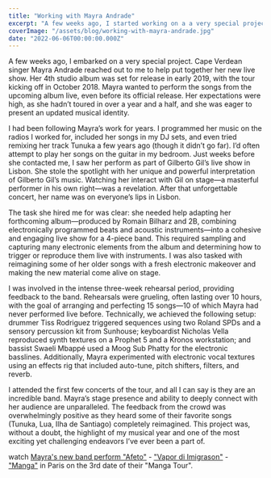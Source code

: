 ```yaml
---
title: "Working with Mayra Andrade"
excerpt: "A few weeks ago, I started working on a a very special project. Cape Verdean singer Mayra Andrade got in touch to help her put together her new live show..."
coverImage: "/assets/blog/working-with-mayra-andrade.jpg"
date: "2022-06-06T00:00:00.000Z"
---
```


A few weeks ago, I embarked on a very special project. Cape Verdean singer Mayra Andrade reached out to me to help put together her new live show. Her 4th studio album was set for release in early 2019, with the tour kicking off in October 2018. Mayra wanted to perform the songs from the upcoming album live, even before its official release. Her expectations were high, as she hadn’t toured in over a year and a half, and she was eager to present an updated musical identity.

I had been following Mayra’s work for years. I programmed her music on the radios I worked for, included her songs in my DJ sets, and even tried remixing her track Tunuka a few years ago (though it didn’t go far). I’d often attempt to play her songs on the guitar in my bedroom. Just weeks before she contacted me, I saw her perform as part of Gilberto Gil’s live show in Lisbon. She stole the spotlight with her unique and powerful interpretation of Gilberto Gil’s music. Watching her interact with Gil on stage—a masterful performer in his own right—was a revelation. After that unforgettable concert, her name was on everyone’s lips in Lisbon.

The task she hired me for was clear: she needed help adapting her forthcoming album—produced by Romain Bilharz and 2B, combining electronically programmed beats and acoustic instruments—into a cohesive and engaging live show for a 4-piece band. This required sampling and capturing many electronic elements from the album and determining how to trigger or reproduce them live with instruments. I was also tasked with reimagining some of her older songs with a fresh electronic makeover and making the new material come alive on stage.

I was involved in the intense three-week rehearsal period, providing feedback to the band. Rehearsals were grueling, often lasting over 10 hours, with the goal of arranging and perfecting 15 songs—10 of which Mayra had never performed live before. Technically, we achieved the following setup: drummer Tiss Rodriguez triggered sequences using two Roland SPDs and a sensory percussion kit from Sunhouse; keyboardist Nicholas Vella reproduced synth textures on a Prophet 5 and a Kronos workstation; and bassist Swaeli Mbappé used a Moog Sub Phatty for the electronic basslines. Additionally, Mayra experimented with electronic vocal textures using an effects rig that included auto-tune, pitch shifters, filters, and reverb.

I attended the first few concerts of the tour, and all I can say is they are an incredible band. Mayra’s stage presence and ability to deeply connect with her audience are unparalleled. The feedback from the crowd was overwhelmingly positive as they heard some of their favorite songs (Tunuka, Lua, Ilha de Santiago) completely reimagined. This project was, without a doubt, the highlight of my musical year and one of the most exciting yet challenging endeavors I’ve ever been a part of.

watch [Mayra's new band perform \"Afeto\"](https://www.youtube.com/watch?v=ml2aEduVnDM) - [\"Vapor di Imigrason\"](https://www.youtube.com/watch?v=cVAhHaoNvNs) - [\"Manga\"](https://www.youtube.com/watch?v=zUc0cXMp-sQ) in Paris on the 3rd date of their "Manga Tour".
